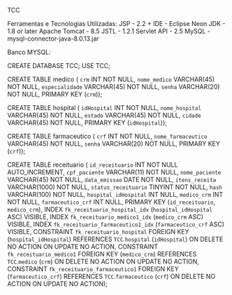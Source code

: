 TCC

Ferramentas e Tecnologias Utilizadas:
JSP - 2.2 +
IDE - Eclipse Neon
JDK - 1.8 or later
Apache Tomcat - 8.5
JSTL - 1.2.1
Servlet API - 2.5
MySQL - mysql-connector-java-8.0.13.jar


Banco MYSQL:

CREATE DATABASE TCC;
USE TCC;

CREATE TABLE medico (
  `crm` INT NOT NULL,
  `nome_medico` VARCHAR(45) NOT NULL,
  `especialidade` VARCHAR(45) NOT NULL,
  `senha` VARCHAR(20) NOT NULL,
  PRIMARY KEY (`crm`));

CREATE TABLE hospital (
  `idHospital` INT NOT NULL,
  `nome_hospital` VARCHAR(45) NOT NULL,
  `estado` VARCHAR(45) NOT NULL,
  `cidade` VARCHAR(45) NOT NULL,
  PRIMARY KEY (`idHospital`));

CREATE TABLE farmaceutico (
  `crf` INT NOT NULL,
  `nome_farmaceutico` VARCHAR(45) NOT NULL,
  `senha` VARCHAR(20) NOT NULL,
  PRIMARY KEY (`crf`));

CREATE TABLE receituario (
  `id_receituario` INT NOT NULL AUTO_INCREMENT,
  `cpf_paciente` VARCHAR(11) NOT NULL,
  `nome_paciente` VARCHAR(45) NOT NULL,
  `data_emissao` DATE NOT NULL,
  `itens_receita` VARCHAR(1000) NOT NULL,
  `status_receituario` TINYINT NOT NULL,
  `hash` VARCHAR(100) NOT NULL,
  `hospital_idHospital` INT NULL,
  `medico_crm` INT NOT NULL,
  `farmaceutico_crf` INT NULL,
  PRIMARY KEY (`id_receituario`, `medico_crm`),
  INDEX `fk_receituario_hospital_idx` (`hospital_idHospital` ASC) VISIBLE,
  INDEX `fk_receituario_medico1_idx` (`medico_crm` ASC) VISIBLE,
  INDEX `fk_receituario_farmaceutico1_idx` (`farmaceutico_crf` ASC) VISIBLE,
  CONSTRAINT `fk_receituario_hospital`
    FOREIGN KEY (`hospital_idHospital`)
    REFERENCES `TCC`.`hospital` (`idHospital`)
    ON DELETE NO ACTION
    ON UPDATE NO ACTION,
  CONSTRAINT `fk_receituario_medico1`
    FOREIGN KEY (`medico_crm`)
    REFERENCES `TCC`.`medico` (`crm`)
    ON DELETE NO ACTION
    ON UPDATE NO ACTION,
  CONSTRAINT `fk_receituario_farmaceutico1`
    FOREIGN KEY (`farmaceutico_crf`)
    REFERENCES `TCC`.`farmaceutico` (`crf`)
    ON DELETE NO ACTION
    ON UPDATE NO ACTION);
